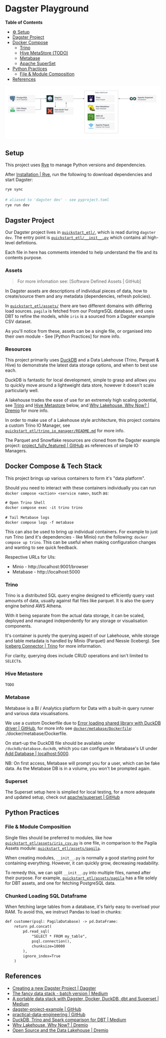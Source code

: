 # Dagster Playground

**Table of Contents**

- [⚙ Setup](#setup)
- [Dagster Project](#dagster-project)
- [Docker Compose](#docker-compose)
  - [Trino](#trino)
  - [Hive MetaStore (TODO)](#hive-metastore)
  - [Metabase](#metabase)
  - [Apache SuperSet](#superset)
- [Python Practices](#python-practices)
  - [File & Module Composition](#file--module-composition)
- [References](#references)


![overview](./docs/tooling-overview.svg)


## Setup

This project uses [Rye] to manage Python versions and dependencies. 


After [Installation | Rye], run the following to download dependencies and start Dagster:
```bash
rye sync

# aliased to 'dagster dev' - see pyproject.toml
rye run dev 
```

## Dagster Project

Our Dagster project lives in [`quickstart_etl/`], which is read during `dagster dev`. The entry point is [`quickstart_etl/__init__.py`] which contains all high-level defintions.

Each file in here has comments intended to help understand the file and its contents purpose.

### Assets

> For more infomation see: [Software Defined Assets | GitHub]

In Dagster assets are descriptions of individual pieces of data, how to create/source them and any metadata (dependencies, refresh policies).

In [`quickstart_etl/assets/`] there are two different domains with differing load sources. `pagila` is fetched from our PostgreSQL database, and uses DBT to refine the models, while `iris` is a sourced from a Dagster example CSV dataset.

As you'll notice from these, assets can be a single file, or organised into their own module - See [Python Practices] for more info.

### Resources

This project primarily uses [DuckDB] and a Data Lakehouse (Trino, Parquet & Hive) to demonstrate the latest data storage options, and when to best use each.

DuckDB is fantastic for local development, simple to grasp and allows you to quickly move around a lightweight data store, however it doesn't scale particularly well.

A lakehouse trades the ease of use for an extremely high scaling potential, see [Trino](#trino) and [Hive Metastore](#hive-metastore) below, and [Why Lakehouse, Why Now? | Dremio] for more info.

In order to make use of a Lakehouse style architecture, this project contains a custom Trino IO Manager, see [`quickstart_etl/trino_io_manager/README.md`] for more info. 

The Parquet and Snowflake resources are cloned from the Dagster example project: [project_fully_featured | GitHub] as references of simple IO Managers.


## Docker Compose & Tech Stack

This project brings up various containers to form it's "data platform".

Should you need to interact with these containers individually you can run `docker compose <action> <service name>`, such as:
```
# Open Trino Shell
docker compose exec -it trino trino

# Tail Metabase logs
docker compose logs -f metabase
```

This can also be used to bring up individual containers. For example to just run Trino (and it's dependencies - like Minio) run the following: `docker compose up trino`. This can be useful when making configuration changes and wanting to see quick feedback.

Respective URLs for UIs:
- Minio - http://localhost:9001/browser
- Metabase - http://localhost:5000

### Trino

Trino is a distributed SQL query engine designed to efficiently query vast amounts of data, usually against flat files like parquet. It is also the query engine behind AWS Athena. 

With it being separate from the actual data storage, it can be scaled, deployed and managed independently for any storage or visualisation components. 

It's container is purely the querying aspect of our Lakehouse, while storage and table metadata is handled by Minio (Parquet) and Nessie (Iceberg). See [Iceberg Connector | Trino] for more information.

For clarity, querying does include CRUD operations and isn't limited to `SELECT`s.


### Hive Metastore

`TODO`

### Metabase

Metabase is a BI / Analytics platform for Data with a built-in query runner and various data visualisations.

We use a custom Dockerfile due to [Error loading shared library with DuckDB driver | GitHub], for more info see [`docker/metabase/Dockerfile`]: ./docker/metabase/Dockerfile.

On start-up the DuckDB file should be available under `/duckdb/database.duckdb`, which you can configure in Metabase's UI under [Add Database | localhost:5000].

NB: On first access, Metabase will prompt you for a user, which can be fake data. As the Metabase DB is in a volume, you won't be prompted again.

### Superset

The Superset setup here is simplied for local testing, for a more adequate and updated setup, check out [apache/superset | GitHub]


## Python Practices 

### File & Module Composition

Single files should be preferred to modules, like how [`quickstart_etl/assets/iris_csv.py`] is one file, in comparison to the Pagila Assets module: [`quickstart_etl/assets/pagila`].

When creating modules, `__init__.py` is normally a good starting point for containing everything. However, it can quickly grow, decreasing readability.

To remedy this, we can split `__init__.py` into multiple files, named after their purpose. For example, [`quickstart_etl/assets/pagila`] has a file solely for DBT assets, and one for fetching PostgreSQL data.

### Chunked Loading SQL Dataframe

When fetching large tables from a database, it's fairly easy to overload your RAM. To avoid this, we instruct Pandas to load in chunks:

```
def customer(psql: PagilaDatabase) -> pd.DataFrame:
    return pd.concat(
        pd.read_sql(
            "SELECT * FROM my_table", 
            psql.connection(), 
            chunksize=10000
        ), 
        ignore_index=True
    )
```


## References
- [Creating a new Dagster Project | Dagster]
- [The fancy data stack - batch version | Medium]
- [A portable data stack with Dagster, Docker, DuckDB, dbt and Superset | Medium]
- [dagster-project-example | GitHub]
- [practical-data-engineering | GitHub]
- [DuckDB, Trino and Spark comparison for DBT | Medium]
- [Why Lakehouse, Why Now? | Dremio]
- [Open Source and the Data Lakehouse | Dremio]

[`quickstart_etl/`]: ./quickstart_etl/
[`quickstart_etl/assets/`]: ./quickstart_etl/assets/
[`quickstart_etl/assets/pagila`]: ./quickstart_etl/assets/pagila
[`quickstart_etl/assets/iris_csv.py`]: ./quickstart_etl/assets/iris_csv.py
[`quickstart_etl/__init__.py`]: ./quickstart_etl/__init__.py
[`docker/metabase/Dockerfile`]: ./docker/metabase/Dockerfile
[`quickstart_etl/trino_io_manager/README.md`]: ./quickstart_etl/trino_io_manager/README.md

[rye]: https://rye-up.com/
[Installation | Rye]: https://rye-up.com/guide/installation/
[project_fully_featured | GitHub]: https://github.com/dagster-io/dagster/tree/master/examples/project_fully_featured
[Software Defined Assets | Dagster]: https://docs.dagster.io/concepts/assets/software-defined-assets
[metabase-duckdb-driver | GitHub]: https://github.com//AlexR2D2/metabase_duckdb_driver
[Error loading shared library with DuckDB driver | GitHub]: https://github.com/AlexR2D2/metabase_duckdb_driver/issues/3
[Add Database | localhost:5000]: http://localhost:5000/admin/databases/create
[Creating a new Dagster Project | Dagster]: https://docs.dagster.io/getting-started/create-new-project
[The fancy data stack - batch version | Medium]: https://www.blef.fr/the-fancy-data-stack/
[A portable data stack with Dagster, Docker, DuckDB, dbt and Superset | Medium]: https://medium.com/data-engineers-notes/a-portable-data-stack-with-dagster-docker-duckdb-dbt-and-superset-f5ce42c1012
[dagster-project-example | GitHub]: https://github.com/AntonFriberg/dagster-project-example
[practical-data-engineering | GitHub]: https://github.com/sspaeti-com/practical-data-engineering
[DuckDB, Trino and Spark comparison for DBT | Medium]: https://medium.com/datamindedbe/head-to-head-comparison-of-dbt-sql-engines-497d71535881
[Why Lakehouse, Why Now? | Dremio]: https://www.dremio.com/blog/why-lakehouse-why-now-what-is-a-data-lakehouse-and-how-to-get-started/
[Open Source and the Data Lakehouse | Dremio]: https://www.dremio.com/blog/open-source-and-the-data-lakehouse-apache-arrow-apache-iceberg-nessie-and-dremio/
[Iceberg Connector | Trino]: https://trino.io/docs/current/connector/iceberg.html
[apache/superset | GitHub]: https://github.com/apache/superset
[Password file authentication | Trino]: https://trino.io/docs/current/security/password-file.html
[andreapiso/dagster-trino | GitHub]: https://github.com/andreapiso/dagster-trino
[DuckDB]: https://duckdb.org/